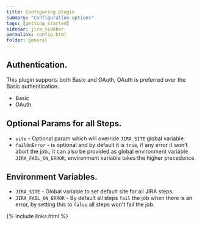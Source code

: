 ```yaml
---
title: Configuring plugin
summary: "Configuration options"
tags: [getting_started]
sidebar: jira_sidebar
permalink: config.html
folder: general
---
```


## Authentication.

This plugin supports both Basic and OAuth, OAuth is preferred over the Basic authentication.
  * Basic
  * OAuth

## Optional Params for all Steps.

* `site` - Optional param which will override `JIRA_SITE` global variable.
* `failOnError` - is optional and by default it is `true`, if any error it won’t abort the job., it can also be provided as global environment variable `JIRA_FAIL_ON_ERROR`, environment variable takes the higher precedence.

## Environment Variables.

* `JIRA_SITE` - Global variable to set default site for all JIRA steps.
* `JIRA_FAIL_ON_ERROR` - By default all steps `fail` the job when there is an error, by setting this to `false` all steps won't fail the job.

{% include links.html %}
